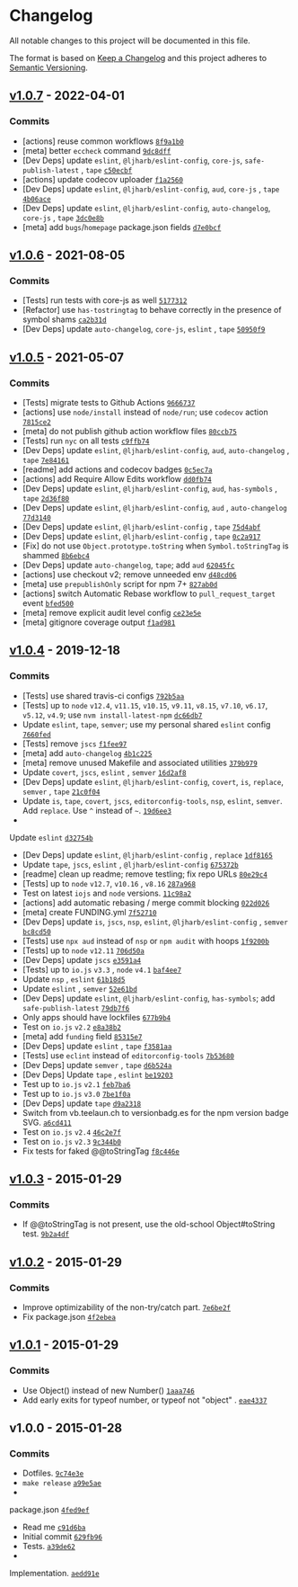 # Changelog

All notable changes to this project will be documented in this file.

The format is based on [Keep a Changelog](https://keepachangelog.com/en/1.0.0/)
and this project adheres to [Semantic Versioning](https://semver.org/spec/v2.0.0.html).

## [v1.0.7](https://github.com/inspect-js/is-number-object/compare/v1.0.6...v1.0.7) - 2022-04-01

### Commits

- [actions] reuse common
  workflows [`8f9a1b0`](https://github.com/inspect-js/is-number-object/commit/8f9a1b040a435a5c5d12150952d0e6f96d4f713a)
- [meta] better `eccheck`
  command [`9dc8dff`](https://github.com/inspect-js/is-number-object/commit/9dc8dff273e4d0b954fd4f2a2eacc849d321b646)
- [Dev Deps] update `eslint`, `@ljharb/eslint-config`, `core-js`, `safe-publish-latest`
  , `tape` [`c50ecbf`](https://github.com/inspect-js/is-number-object/commit/c50ecbfc7577c69324fca4d2b40dd354c5156be9)
- [actions] update codecov
  uploader [`f1a2560`](https://github.com/inspect-js/is-number-object/commit/f1a2560d4a996abea90f7a792069a35359869b67)
- [Dev Deps] update `eslint`, `@ljharb/eslint-config`, `aud`, `core-js`
  , `tape` [`4b06ace`](https://github.com/inspect-js/is-number-object/commit/4b06aceeba2ebf0887af020aa89caad8950e5f47)
- [Dev Deps] update `eslint`, `@ljharb/eslint-config`, `auto-changelog`, `core-js`
  , `tape` [`3dc0e8b`](https://github.com/inspect-js/is-number-object/commit/3dc0e8b0fcc96a9bc9936e9a62a523fe67bafca5)
- [meta] add `bugs`/`homepage` package.json
  fields [`d7e0bcf`](https://github.com/inspect-js/is-number-object/commit/d7e0bcf1fe1b4a48d6500266c8b4058c854fecba)

## [v1.0.6](https://github.com/inspect-js/is-number-object/compare/v1.0.5...v1.0.6) - 2021-08-05

### Commits

- [Tests] run tests with core-js as
  well [`5177312`](https://github.com/inspect-js/is-number-object/commit/51773120b18e27bfe8a3bd228ef2e21f5802f338)
- [Refactor] use `has-tostringtag` to behave correctly in the presence of symbol
  shams [`ca2b31d`](https://github.com/inspect-js/is-number-object/commit/ca2b31d81c5d7d9b11e812dee58cd627a6d634e2)
- [Dev Deps] update `auto-changelog`, `core-js`, `eslint`
  , `tape` [`50950f9`](https://github.com/inspect-js/is-number-object/commit/50950f962a4b1188c478f6034194d7eb4314c884)

## [v1.0.5](https://github.com/inspect-js/is-number-object/compare/v1.0.4...v1.0.5) - 2021-05-07

### Commits

- [Tests] migrate tests to Github
  Actions [`9666737`](https://github.com/inspect-js/is-number-object/commit/96667372f8e36f70516218f86318f957f8c175ad)
- [actions] use `node/install` instead of `node/run`; use `codecov`
  action [`7815ce2`](https://github.com/inspect-js/is-number-object/commit/7815ce21cb5662c2d1651b3ec302f186aa8a016b)
- [meta] do not publish github action workflow
  files [`80ccb75`](https://github.com/inspect-js/is-number-object/commit/80ccb7509f91732675b018cc1a636d649a92889e)
- [Tests] run `nyc` on all
  tests [`c9ffb74`](https://github.com/inspect-js/is-number-object/commit/c9ffb74443690ef22f9aa7dd35855fd1e3be5184)
- [Dev Deps] update `eslint`, `@ljharb/eslint-config`, `aud`, `auto-changelog`
  , `tape` [`7e84161`](https://github.com/inspect-js/is-number-object/commit/7e84161d089c87ef42e3639ac1889642624ebd28)
- [readme] add actions and codecov
  badges [`0c5ec7a`](https://github.com/inspect-js/is-number-object/commit/0c5ec7aa87dac27bdcda2365124c3aa0ccf9c278)
- [actions] add Require Allow Edits
  workflow [`dd0fb74`](https://github.com/inspect-js/is-number-object/commit/dd0fb74b2ecb630ea7778a6f06dcc017323a3c1d)
- [Dev Deps] update `eslint`, `@ljharb/eslint-config`, `aud`, `has-symbols`
  , `tape` [`2d36f80`](https://github.com/inspect-js/is-number-object/commit/2d36f809a7b9896958b0b0f3b69be0067caedb45)
- [Dev Deps] update `eslint`, `@ljharb/eslint-config`, `aud`
  , `auto-changelog` [`77d3140`](https://github.com/inspect-js/is-number-object/commit/77d3140557d483e467ce070b21bf384e9a7562d5)
- [Dev Deps] update `eslint`, `@ljharb/eslint-config`
  , `tape` [`75d4abf`](https://github.com/inspect-js/is-number-object/commit/75d4abf34168e69d73f621c696a16179ddc0873c)
- [Dev Deps] update `eslint`, `@ljharb/eslint-config`
  , `tape` [`0c2a917`](https://github.com/inspect-js/is-number-object/commit/0c2a917e4802b102888759fad912bd9faa5587f7)
- [Fix] do not use `Object.prototype.toString` when `Symbol.toStringTag` is
  shammed [`8b6ebc4`](https://github.com/inspect-js/is-number-object/commit/8b6ebc489db14a0c369214e081413f326fc0d598)
- [Dev Deps] update `auto-changelog`, `tape`;
  add `aud` [`62045fc`](https://github.com/inspect-js/is-number-object/commit/62045fcaddb9e4d3ef81068e99d07d21cd62023b)
- [actions] use checkout v2; remove unneeded
  env [`d48cd06`](https://github.com/inspect-js/is-number-object/commit/d48cd06720ea71f278a6d35c6f0a8ec04242a58f)
- [meta] use `prepublishOnly` script for npm
  7+ [`827ab0d`](https://github.com/inspect-js/is-number-object/commit/827ab0d52d25f46d232ae7442ece270dec2de1df)
- [actions] switch Automatic Rebase workflow to `pull_request_target`
  event [`bfed500`](https://github.com/inspect-js/is-number-object/commit/bfed500e6cc3cd3b9e7ffea78429c59857035791)
- [meta] remove explicit audit level
  config [`ce23e5e`](https://github.com/inspect-js/is-number-object/commit/ce23e5e49fbebe190267d8c99ddfd880a963b7ee)
- [meta] gitignore coverage
  output [`f1ad981`](https://github.com/inspect-js/is-number-object/commit/f1ad98106549c1c88322d8cb206068ea4c5bd424)

## [v1.0.4](https://github.com/inspect-js/is-number-object/compare/v1.0.3...v1.0.4) - 2019-12-18

### Commits

- [Tests] use shared travis-ci
  configs [`792b5aa`](https://github.com/inspect-js/is-number-object/commit/792b5aa5e7313ddf5507f7283bb7d5d5c646b11b)
- [Tests] up to `node` `v12.4`, `v11.15`, `v10.15`, `v9.11`, `v8.15`, `v7.10`, `v6.17`, `v5.12`, `v4.9`;
  use `nvm install-latest-npm` [`dc66db7`](https://github.com/inspect-js/is-number-object/commit/dc66db7dd1eca0263f6602597eb40601519e912e)
- Update `eslint`, `tape`, `semver`; use my personal shared `eslint`
  config [`7660fed`](https://github.com/inspect-js/is-number-object/commit/7660fed03a7060eb5c91e74b9a17303d4fac1056)
- [Tests]
  remove `jscs` [`f1fee97`](https://github.com/inspect-js/is-number-object/commit/f1fee97423478bcc653c844fadda55138d9b9a54)
- [meta]
  add `auto-changelog` [`4b1c225`](https://github.com/inspect-js/is-number-object/commit/4b1c2253770eb18761a1e8b157772028d6f742c4)
- [meta] remove unused Makefile and associated
  utilities [`379b979`](https://github.com/inspect-js/is-number-object/commit/379b9793d9c61d7889e53bd9de9578dca9964ebc)
- Update `covert`, `jscs`, `eslint`
  , `semver` [`16d2af8`](https://github.com/inspect-js/is-number-object/commit/16d2af82a6c93aee614f7a4b2c468411c743e95f)
- [Dev Deps] update `eslint`, `@ljharb/eslint-config`, `covert`, `is`, `replace`, `semver`
  , `tape` [`21c0f04`](https://github.com/inspect-js/is-number-object/commit/21c0f0431984b87443c6acb9f003368feb7b4368)
- Update `is`, `tape`, `covert`, `jscs`, `editorconfig-tools`, `nsp`, `eslint`, `semver`. Add `replace`. Use `^` instead
  of `~`. [`19d6ee3`](https://github.com/inspect-js/is-number-object/commit/19d6ee3a3d4a87764d57316804fd8b882ba5197c)
-
Update `eslint` [`d32754b`](https://github.com/inspect-js/is-number-object/commit/d32754bcca0033e01eba531c4353d1239e992203)
- [Dev Deps] update `eslint`, `@ljharb/eslint-config`
  , `replace` [`1df8165`](https://github.com/inspect-js/is-number-object/commit/1df8165dd63d9f2f78ccb78e905d0a6b3e302884)
- Update `tape`, `jscs`, `eslint`
  , `@ljharb/eslint-config` [`675372b`](https://github.com/inspect-js/is-number-object/commit/675372b115fb20b5034f40bcbb5560c6c0512746)
- [readme] clean up readme; remove testling; fix repo
  URLs [`80e29c4`](https://github.com/inspect-js/is-number-object/commit/80e29c4d6d0811fc361e95ee83b81280bf3ae3f5)
- [Tests] up to `node` `v12.7`, `v10.16`
  , `v8.16` [`287a968`](https://github.com/inspect-js/is-number-object/commit/287a9687b1fc3d091ec231c06f19a19ff7b0e8f6)
- Test on latest `iojs` and `node`
  versions. [`11c98a2`](https://github.com/inspect-js/is-number-object/commit/11c98a23b232cb21c7daab797fd63875c2970681)
- [actions] add automatic rebasing / merge commit
  blocking [`022d026`](https://github.com/inspect-js/is-number-object/commit/022d026129df445f239ba2ecd8d47a2786242d75)
- [meta] create
  FUNDING.yml [`7f52710`](https://github.com/inspect-js/is-number-object/commit/7f527107168aad7108b7c262d295dcf44e03214d)
- [Dev Deps] update `is`, `jscs`, `nsp`, `eslint`, `@ljharb/eslint-config`
  , `semver` [`bc8cd50`](https://github.com/inspect-js/is-number-object/commit/bc8cd508fe4440168f9b049be3ddf93c56c06c49)
- [Tests] use `npx aud` instead of `nsp` or `npm audit` with
  hoops [`1f9200b`](https://github.com/inspect-js/is-number-object/commit/1f9200b7c56840dc23eeeca5d0ee4f64a0446e08)
- [Tests] up
  to `node` `v12.11` [`706d50a`](https://github.com/inspect-js/is-number-object/commit/706d50a779b90feb3f4d2ae88d8189d19b913073)
- [Dev Deps]
  update `jscs` [`e3591a4`](https://github.com/inspect-js/is-number-object/commit/e3591a445b1af25d46632eafea51efa07b4eb6dc)
- [Tests] up to `io.js` `v3.3`
  , `node` `v4.1` [`baf4ee7`](https://github.com/inspect-js/is-number-object/commit/baf4ee749fb65ec12e9cab102e77aa0e14312109)
- Update `nsp`
  , `eslint` [`61b18d5`](https://github.com/inspect-js/is-number-object/commit/61b18d5b44542fddf4950534d506b20d8c8b1f44)
- Update `eslint`
  , `semver` [`52e61bd`](https://github.com/inspect-js/is-number-object/commit/52e61bd4334c0a1afacd147fd0bc1e2c1be10df5)
- [Dev Deps] update `eslint`, `@ljharb/eslint-config`, `has-symbols`;
  add `safe-publish-latest` [`79db7f6`](https://github.com/inspect-js/is-number-object/commit/79db7f610d2bcf5f0d6e8ca834f7402504101072)
- Only apps should have
  lockfiles [`677b9b4`](https://github.com/inspect-js/is-number-object/commit/677b9b4fb6ad9d7b984cb0f89c8b5a6df143b29a)
- Test
  on `io.js` `v2.2` [`e8a38b2`](https://github.com/inspect-js/is-number-object/commit/e8a38b2fe73b841b0ed55d9f60573d460a4f2a62)
- [meta] add `funding`
  field [`85315e7`](https://github.com/inspect-js/is-number-object/commit/85315e75c119a2aef70a766f2ddc1079b64d006b)
- [Dev Deps] update `eslint`
  , `tape` [`f3581aa`](https://github.com/inspect-js/is-number-object/commit/f3581aaea310546f6ee4612990468d39f058d320)
- [Tests] use `eclint` instead
  of `editorconfig-tools` [`7b53680`](https://github.com/inspect-js/is-number-object/commit/7b5368071000eb1c715aeeee5ff47ffdbee9fe5c)
- [Dev Deps] update `semver`
  , `tape` [`d6b524a`](https://github.com/inspect-js/is-number-object/commit/d6b524ac2e8c0240c436cbe8828671e383d51fd5)
- [Dev Deps] Update `tape`
  , `eslint` [`be19203`](https://github.com/inspect-js/is-number-object/commit/be19203dee0aa70ff8f09823bf880a38b824e1ed)
- Test up
  to `io.js` `v2.1` [`feb7ba6`](https://github.com/inspect-js/is-number-object/commit/feb7ba63a0816f1d36419ce240f96e9b4e4c90ba)
- Test up
  to `io.js` `v3.0` [`7be1f0a`](https://github.com/inspect-js/is-number-object/commit/7be1f0a25dc59b6606be9ee1ace38cb7039a59d2)
- [Dev Deps]
  update `tape` [`d9a2318`](https://github.com/inspect-js/is-number-object/commit/d9a2318bc82477e9321e961def11e28d364e5562)
- Switch from vb.teelaun.ch to versionbadg.es for the npm version badge
  SVG. [`a6cd411`](https://github.com/inspect-js/is-number-object/commit/a6cd411c6bd92691a48b52683afce584c2c6b21b)
- Test
  on `io.js` `v2.4` [`46c2e7f`](https://github.com/inspect-js/is-number-object/commit/46c2e7f2ce8ad7f8ab3c1da827d93fc2780eff06)
- Test
  on `io.js` `v2.3` [`9c344b0`](https://github.com/inspect-js/is-number-object/commit/9c344b0df83628908a1f776a3f2e5fc4fae1d4d2)
- Fix tests for faked
  @@toStringTag [`f8c446e`](https://github.com/inspect-js/is-number-object/commit/f8c446e9fc320c23807717356e259529f494b9f3)

## [v1.0.3](https://github.com/inspect-js/is-number-object/compare/v1.0.2...v1.0.3) - 2015-01-29

### Commits

- If @@toStringTag is not present, use the old-school Object#toString
  test. [`9b2a4df`](https://github.com/inspect-js/is-number-object/commit/9b2a4df6ccf903e89198d4244eeb7f47a7056327)

## [v1.0.2](https://github.com/inspect-js/is-number-object/compare/v1.0.1...v1.0.2) - 2015-01-29

### Commits

- Improve optimizability of the non-try/catch
  part. [`7e6be2f`](https://github.com/inspect-js/is-number-object/commit/7e6be2fd2346557fc81bd544ac8745021c50e266)
- Fix
  package.json [`4f2ebea`](https://github.com/inspect-js/is-number-object/commit/4f2ebeae09c45e1eefeb2c10a011ff2ef0aca921)

## [v1.0.1](https://github.com/inspect-js/is-number-object/compare/v1.0.0...v1.0.1) - 2015-01-29

### Commits

- Use Object() instead of new
  Number() [`1aaa746`](https://github.com/inspect-js/is-number-object/commit/1aaa746c26878a0f698aabea4d88215311f2a38d)
- Add early exits for typeof number, or typeof not "object"
  . [`eae4337`](https://github.com/inspect-js/is-number-object/commit/eae43375d3f88e04bb10eabd954e5a6b66ad5305)

## v1.0.0 - 2015-01-28

### Commits

- Dotfiles. [`9c74e3e`](https://github.com/inspect-js/is-number-object/commit/9c74e3eb2b10398d4022de7c4015531e874f06c8)
- `make release` [`a99e5ae`](https://github.com/inspect-js/is-number-object/commit/a99e5aeb3995a7d543fc5833722bc02011fabad6)
-
package.json [`4fed9ef`](https://github.com/inspect-js/is-number-object/commit/4fed9ef7c35ccfc45ca8acd3c92c9cb91c7daa6d)
- Read me [`c91d6ba`](https://github.com/inspect-js/is-number-object/commit/c91d6ba00de79eaaac5fec7c9d8866d61d0abb62)
- Initial
  commit [`629fb96`](https://github.com/inspect-js/is-number-object/commit/629fb969f076e0802c799b368c7b02556bb0750e)
- Tests. [`a39de62`](https://github.com/inspect-js/is-number-object/commit/a39de624785cc204ed7c0ea5518f1c878870ceb1)
-
Implementation. [`aedd91e`](https://github.com/inspect-js/is-number-object/commit/aedd91e6fc23f00852ad1266b6c19f32b7f93a22)
